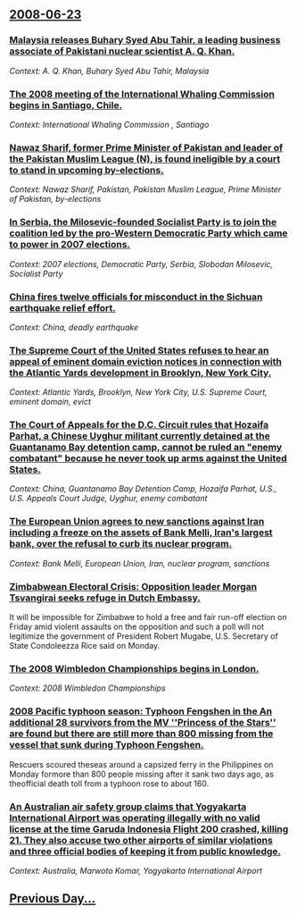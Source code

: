 ## [2008-06-23](/news/2008/06/23/index.md)

### [ Malaysia releases Buhary Syed Abu Tahir, a leading business associate of Pakistani nuclear scientist A. Q. Khan. ](/news/2008/06/23/malaysia-releases-buhary-syed-abu-tahir-a-leading-business-associate-of-pakistani-nuclear-scientist-a-q-khan.md)
_Context: A. Q. Khan, Buhary Syed Abu Tahir, Malaysia_

### [ The 2008 meeting of the International Whaling Commission begins in Santiago, Chile. ](/news/2008/06/23/the-2008-meeting-of-the-international-whaling-commission-begins-in-santiago-chile.md)
_Context: International Whaling Commission , Santiago_

### [ Nawaz Sharif, former Prime Minister of Pakistan and leader of the Pakistan Muslim League (N), is found ineligible by a court to stand in upcoming by-elections. ](/news/2008/06/23/nawaz-sharif-former-prime-minister-of-pakistan-and-leader-of-the-pakistan-muslim-league-n-is-found-ineligible-by-a-court-to-stand-in-up.md)
_Context: Nawaz Sharif, Pakistan, Pakistan Muslim League, Prime Minister of Pakistan, by-elections_

### [ In Serbia, the Milosevic-founded Socialist Party is to join the coalition led by the pro-Western Democratic Party which came to power in 2007 elections. ](/news/2008/06/23/in-serbia-the-miloa-evia-founded-socialist-party-is-to-join-the-coalition-led-by-the-pro-western-democratic-party-which-came-to-power-in.md)
_Context: 2007 elections, Democratic Party, Serbia, Slobodan Milosevic, Socialist Party_

### [ China fires twelve officials for misconduct in the Sichuan earthquake relief effort. ](/news/2008/06/23/china-fires-twelve-officials-for-misconduct-in-the-sichuan-earthquake-relief-effort.md)
_Context: China, deadly earthquake_

### [ The Supreme Court of the United States refuses to hear an appeal of eminent domain eviction notices in connection with the Atlantic Yards development in Brooklyn, New York City. ](/news/2008/06/23/the-supreme-court-of-the-united-states-refuses-to-hear-an-appeal-of-eminent-domain-eviction-notices-in-connection-with-the-atlantic-yards-d.md)
_Context: Atlantic Yards, Brooklyn, New York City, U.S. Supreme Court, eminent domain, evict_

### [ The Court of Appeals for the D.C. Circuit rules that Hozaifa Parhat, a Chinese Uyghur militant currently detained at the Guantanamo Bay detention camp, cannot be ruled an "enemy combatant" because he never took up arms against the United States. ](/news/2008/06/23/the-court-of-appeals-for-the-d-c-circuit-rules-that-hozaifa-parhat-a-chinese-uyghur-militant-currently-detained-at-the-guantanamo-bay-det.md)
_Context: China, Guantanamo Bay Detention Camp, Hozaifa Parhat, U.S., U.S. Appeals Court Judge, Uyghur, enemy combatant_

### [ The European Union agrees to new sanctions against Iran including a freeze on the assets of Bank Melli, Iran's largest bank, over the refusal to curb its nuclear program. ](/news/2008/06/23/the-european-union-agrees-to-new-sanctions-against-iran-including-a-freeze-on-the-assets-of-bank-melli-iran-s-largest-bank-over-the-refus.md)
_Context: Bank Melli, European Union, Iran, nuclear program, sanctions_

### [ Zimbabwean Electoral Crisis: Opposition leader Morgan Tsvangirai seeks refuge in Dutch Embassy. ](/news/2008/06/23/zimbabwean-electoral-crisis-p-opposition-leader-morgan-tsvangirai-seeks-refuge-in-dutch-embassy.md)
It will be impossible for Zimbabwe to hold a free and fair run-off election on Friday amid violent assaults on the opposition and such a poll will not legitimize the government of President Robert Mugabe, U.S. Secretary of State Condoleezza Rice said on Monday.

### [ The 2008 Wimbledon Championships begins in London. ](/news/2008/06/23/the-2008-wimbledon-championships-begins-in-london.md)
_Context: 2008 Wimbledon Championships_

### [ 2008 Pacific typhoon season: Typhoon Fengshen in the  An additional 28 survivors from the MV ''Princess of the Stars'' are found but there are still more than 800 missing from the vessel that sunk during Typhoon Fengshen. ](/news/2008/06/23/2008-pacific-typhoon-season-typhoon-fengshen-in-the-an-additional-28-survivors-from-the-mv-princess-of-the-stars-are-found-but-there.md)
Rescuers scoured theseas around a capsized ferry in the Philippines on Monday formore than 800 people missing after it sank two days ago, as theofficial death toll from a typhoon rose to about 160.

### [ An Australian air safety group claims that Yogyakarta International Airport was operating illegally with no valid license at the time Garuda Indonesia Flight 200 crashed, killing 21. They also accuse two other airports of similar violations and three official bodies of keeping it from public knowledge. ](/news/2008/06/23/an-australian-air-safety-group-claims-that-yogyakarta-international-airport-was-operating-illegally-with-no-valid-license-at-the-time-garud.md)
_Context: Australia, Marwoto Komar, Yogyakarta International Airport_

## [Previous Day...](/news/2008/06/22/index.md)

